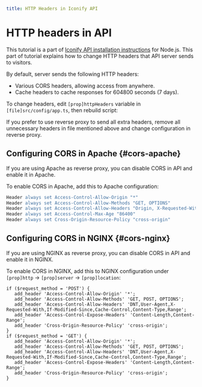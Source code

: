 ```yaml
title: HTTP Headers in Iconify API
```

# HTTP headers in API

This tutorial is a part of [Iconify API installation instructions](./index.md) for Node.js. This part of tutorial explains how to change HTTP headers that API server sends to visitors.

By default, server sends the following HTTP headers:

- Various CORS headers, allowing access from anywhere.
- Cache headers to cache responses for 604800 seconds (7 days).

To change headers, edit `[prop]httpHeaders` variable in `[file]src/config/app.ts`, then rebuild script:

If you prefer to use reverse proxy to send all extra headers, remove all unnecessary headers in file mentioned above and change configuration in reverse proxy.

## Configuring CORS in Apache {#cors-apache}

If you are using Apache as reverse proxy, you can disable CORS in API and enable it in Apache.

To enable CORS in Apache, add this to Apache configuration:

```apache
Header always set Access-Control-Allow-Origin "*"
Header always set Access-Control-Allow-Methods "GET, OPTIONS"
Header always set Access-Control-Allow-Headers "Origin, X-Requested-With, Content-Type, Accept, Accept-Encoding"
Header always set Access-Control-Max-Age "86400"
Header always set Cross-Origin-Resource-Policy "cross-origin"
```

## Configuring CORS in NGINX {#cors-nginx}

If you are using NGINX as reverse proxy, you can disable CORS in API and enable it in NGINX.

To enable CORS in NGINX, add this to NGINX configuration under `[prop]http` -> `[prop]server` -> `[prop]location`:

```nginx
if ($request_method = 'POST') {
   add_header 'Access-Control-Allow-Origin' '*';
   add_header 'Access-Control-Allow-Methods' 'GET, POST, OPTIONS';
   add_header 'Access-Control-Allow-Headers' 'DNT,User-Agent,X-Requested-With,If-Modified-Since,Cache-Control,Content-Type,Range';
   add_header 'Access-Control-Expose-Headers' 'Content-Length,Content-Range';
   add_header 'Cross-Origin-Resource-Policy' 'cross-origin';
}
if ($request_method = 'GET') {
   add_header 'Access-Control-Allow-Origin' '*';
   add_header 'Access-Control-Allow-Methods' 'GET, POST, OPTIONS';
   add_header 'Access-Control-Allow-Headers' 'DNT,User-Agent,X-Requested-With,If-Modified-Since,Cache-Control,Content-Type,Range';
   add_header 'Access-Control-Expose-Headers' 'Content-Length,Content-Range';
   add_header 'Cross-Origin-Resource-Policy' 'cross-origin';
}
```
